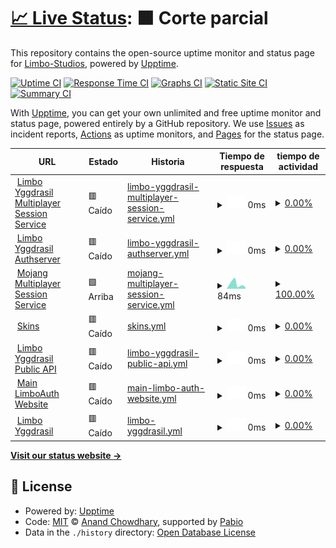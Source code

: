 # [📈 Live Status](https://Limbo-Studios.github.io/limbo-status-page): <!--live status--> **🟧 Corte parcial**

This repository contains the open-source uptime monitor and status page for [Limbo-Studios](https://Limbo-Studios.github.io/limbo-status-page), powered by [Upptime](https://github.com/upptime/upptime).

[![Uptime CI](https://github.com/Limbo-Studios/limbo-status-page/workflows/Uptime%20CI/badge.svg)](https://github.com/Limbo-Studios/limbo-status-page/actions?query=workflow%3A%22Uptime+CI%22)
[![Response Time CI](https://github.com/Limbo-Studios/limbo-status-page/workflows/Response%20Time%20CI/badge.svg)](https://github.com/Limbo-Studios/limbo-status-page/actions?query=workflow%3A%22Response+Time+CI%22)
[![Graphs CI](https://github.com/Limbo-Studios/limbo-status-page/workflows/Graphs%20CI/badge.svg)](https://github.com/Limbo-Studios/limbo-status-page/actions?query=workflow%3A%22Graphs+CI%22)
[![Static Site CI](https://github.com/Limbo-Studios/limbo-status-page/workflows/Static%20Site%20CI/badge.svg)](https://github.com/Limbo-Studios/limbo-status-page/actions?query=workflow%3A%22Static+Site+CI%22)
[![Summary CI](https://github.com/Limbo-Studios/limbo-status-page/workflows/Summary%20CI/badge.svg)](https://github.com/Limbo-Studios/limbo-status-page/actions?query=workflow%3A%22Summary+CI%22)

With [Upptime](https://upptime.js.org), you can get your own unlimited and free uptime monitor and status page, powered entirely by a GitHub repository. We use [Issues](https://github.com/Limbo-Studios/limbo-status-page/issues) as incident reports, [Actions](https://github.com/Limbo-Studios/limbo-status-page/actions) as uptime monitors, and [Pages](https://Limbo-Studios.github.io/limbo-status-page) for the status page.

<!--start: status pages-->
<!-- This summary is generated by Upptime (https://github.com/upptime/upptime) -->
<!-- Do not edit this manually, your changes will be overwritten -->
<!-- prettier-ignore -->
| URL | Estado | Historia | Tiempo de respuesta | tiempo de actividad |
| --- | ------ | ------- | ------------- | ------ |
| <img alt="" src="https://icons.duckduckgo.com/ip3/auth.lsmp.tech.ico" height="13"> [Limbo Yggdrasil Multiplayer Session Service](https://auth.lsmp.tech/api/yggdrasil/sessionserver) | 🟥 Caído | [limbo-yggdrasil-multiplayer-session-service.yml](https://github.com/Limbo-Studios/limbo-status-page/commits/HEAD/history/limbo-yggdrasil-multiplayer-session-service.yml) | <details><summary><img alt="Gráfico de tiempo de respuesta" src="./graphs/limbo-yggdrasil-multiplayer-session-service/response-time-week.png" height="20"> 0ms</summary><br><a href="https://status.lsmp.tech/history/limbo-yggdrasil-multiplayer-session-service"><img alt="Tiempo de respuesta 1062" src="https://img.shields.io/endpoint?url=https%3A%2F%2Fraw.githubusercontent.com%2FLimbo-Studios%2Flimbo-status-page%2FHEAD%2Fapi%2Flimbo-yggdrasil-multiplayer-session-service%2Fresponse-time.json"></a><br><a href="https://status.lsmp.tech/history/limbo-yggdrasil-multiplayer-session-service"><img alt="Tiempo de respuesta de 24 horas. 0" src="https://img.shields.io/endpoint?url=https%3A%2F%2Fraw.githubusercontent.com%2FLimbo-Studios%2Flimbo-status-page%2FHEAD%2Fapi%2Flimbo-yggdrasil-multiplayer-session-service%2Fresponse-time-day.json"></a><br><a href="https://status.lsmp.tech/history/limbo-yggdrasil-multiplayer-session-service"><img alt="Tiempo de respuesta de 7 días. 0" src="https://img.shields.io/endpoint?url=https%3A%2F%2Fraw.githubusercontent.com%2FLimbo-Studios%2Flimbo-status-page%2FHEAD%2Fapi%2Flimbo-yggdrasil-multiplayer-session-service%2Fresponse-time-week.json"></a><br><a href="https://status.lsmp.tech/history/limbo-yggdrasil-multiplayer-session-service"><img alt="Tiempo de respuesta de 30 días. 263" src="https://img.shields.io/endpoint?url=https%3A%2F%2Fraw.githubusercontent.com%2FLimbo-Studios%2Flimbo-status-page%2FHEAD%2Fapi%2Flimbo-yggdrasil-multiplayer-session-service%2Fresponse-time-month.json"></a><br><a href="https://status.lsmp.tech/history/limbo-yggdrasil-multiplayer-session-service"><img alt="Tiempo de respuesta de un año. 1062" src="https://img.shields.io/endpoint?url=https%3A%2F%2Fraw.githubusercontent.com%2FLimbo-Studios%2Flimbo-status-page%2FHEAD%2Fapi%2Flimbo-yggdrasil-multiplayer-session-service%2Fresponse-time-year.json"></a></details> | <details><summary><a href="https://status.lsmp.tech/history/limbo-yggdrasil-multiplayer-session-service">0.00%</a></summary><a href="https://status.lsmp.tech/history/limbo-yggdrasil-multiplayer-session-service"><img alt="tiempo de actividad 90.96%" src="https://img.shields.io/endpoint?url=https%3A%2F%2Fraw.githubusercontent.com%2FLimbo-Studios%2Flimbo-status-page%2FHEAD%2Fapi%2Flimbo-yggdrasil-multiplayer-session-service%2Fuptime.json"></a><br><a href="https://status.lsmp.tech/history/limbo-yggdrasil-multiplayer-session-service"><img alt="tiempo de actividad de 24 horas 0.00%" src="https://img.shields.io/endpoint?url=https%3A%2F%2Fraw.githubusercontent.com%2FLimbo-Studios%2Flimbo-status-page%2FHEAD%2Fapi%2Flimbo-yggdrasil-multiplayer-session-service%2Fuptime-day.json"></a><br><a href="https://status.lsmp.tech/history/limbo-yggdrasil-multiplayer-session-service"><img alt="tiempo de actividad de 7 días 0.00%" src="https://img.shields.io/endpoint?url=https%3A%2F%2Fraw.githubusercontent.com%2FLimbo-Studios%2Flimbo-status-page%2FHEAD%2Fapi%2Flimbo-yggdrasil-multiplayer-session-service%2Fuptime-week.json"></a><br><a href="https://status.lsmp.tech/history/limbo-yggdrasil-multiplayer-session-service"><img alt="tiempo de actividad de 30 días 44.53%" src="https://img.shields.io/endpoint?url=https%3A%2F%2Fraw.githubusercontent.com%2FLimbo-Studios%2Flimbo-status-page%2FHEAD%2Fapi%2Flimbo-yggdrasil-multiplayer-session-service%2Fuptime-month.json"></a><br><a href="https://status.lsmp.tech/history/limbo-yggdrasil-multiplayer-session-service"><img alt="tiempo de actividad de un año 90.96%" src="https://img.shields.io/endpoint?url=https%3A%2F%2Fraw.githubusercontent.com%2FLimbo-Studios%2Flimbo-status-page%2FHEAD%2Fapi%2Flimbo-yggdrasil-multiplayer-session-service%2Fuptime-year.json"></a></details>
| <img alt="" src="https://icons.duckduckgo.com/ip3/auth.lsmp.tech.ico" height="13"> [Limbo Yggdrasil Authserver](https://auth.lsmp.tech/api/yggdrasil) | 🟥 Caído | [limbo-yggdrasil-authserver.yml](https://github.com/Limbo-Studios/limbo-status-page/commits/HEAD/history/limbo-yggdrasil-authserver.yml) | <details><summary><img alt="Gráfico de tiempo de respuesta" src="./graphs/limbo-yggdrasil-authserver/response-time-week.png" height="20"> 0ms</summary><br><a href="https://status.lsmp.tech/history/limbo-yggdrasil-authserver"><img alt="Tiempo de respuesta 421" src="https://img.shields.io/endpoint?url=https%3A%2F%2Fraw.githubusercontent.com%2FLimbo-Studios%2Flimbo-status-page%2FHEAD%2Fapi%2Flimbo-yggdrasil-authserver%2Fresponse-time.json"></a><br><a href="https://status.lsmp.tech/history/limbo-yggdrasil-authserver"><img alt="Tiempo de respuesta de 24 horas. 0" src="https://img.shields.io/endpoint?url=https%3A%2F%2Fraw.githubusercontent.com%2FLimbo-Studios%2Flimbo-status-page%2FHEAD%2Fapi%2Flimbo-yggdrasil-authserver%2Fresponse-time-day.json"></a><br><a href="https://status.lsmp.tech/history/limbo-yggdrasil-authserver"><img alt="Tiempo de respuesta de 7 días. 0" src="https://img.shields.io/endpoint?url=https%3A%2F%2Fraw.githubusercontent.com%2FLimbo-Studios%2Flimbo-status-page%2FHEAD%2Fapi%2Flimbo-yggdrasil-authserver%2Fresponse-time-week.json"></a><br><a href="https://status.lsmp.tech/history/limbo-yggdrasil-authserver"><img alt="Tiempo de respuesta de 30 días. 76" src="https://img.shields.io/endpoint?url=https%3A%2F%2Fraw.githubusercontent.com%2FLimbo-Studios%2Flimbo-status-page%2FHEAD%2Fapi%2Flimbo-yggdrasil-authserver%2Fresponse-time-month.json"></a><br><a href="https://status.lsmp.tech/history/limbo-yggdrasil-authserver"><img alt="Tiempo de respuesta de un año. 421" src="https://img.shields.io/endpoint?url=https%3A%2F%2Fraw.githubusercontent.com%2FLimbo-Studios%2Flimbo-status-page%2FHEAD%2Fapi%2Flimbo-yggdrasil-authserver%2Fresponse-time-year.json"></a></details> | <details><summary><a href="https://status.lsmp.tech/history/limbo-yggdrasil-authserver">0.00%</a></summary><a href="https://status.lsmp.tech/history/limbo-yggdrasil-authserver"><img alt="tiempo de actividad 87.70%" src="https://img.shields.io/endpoint?url=https%3A%2F%2Fraw.githubusercontent.com%2FLimbo-Studios%2Flimbo-status-page%2FHEAD%2Fapi%2Flimbo-yggdrasil-authserver%2Fuptime.json"></a><br><a href="https://status.lsmp.tech/history/limbo-yggdrasil-authserver"><img alt="tiempo de actividad de 24 horas 0.00%" src="https://img.shields.io/endpoint?url=https%3A%2F%2Fraw.githubusercontent.com%2FLimbo-Studios%2Flimbo-status-page%2FHEAD%2Fapi%2Flimbo-yggdrasil-authserver%2Fuptime-day.json"></a><br><a href="https://status.lsmp.tech/history/limbo-yggdrasil-authserver"><img alt="tiempo de actividad de 7 días 0.00%" src="https://img.shields.io/endpoint?url=https%3A%2F%2Fraw.githubusercontent.com%2FLimbo-Studios%2Flimbo-status-page%2FHEAD%2Fapi%2Flimbo-yggdrasil-authserver%2Fuptime-week.json"></a><br><a href="https://status.lsmp.tech/history/limbo-yggdrasil-authserver"><img alt="tiempo de actividad de 30 días 51.24%" src="https://img.shields.io/endpoint?url=https%3A%2F%2Fraw.githubusercontent.com%2FLimbo-Studios%2Flimbo-status-page%2FHEAD%2Fapi%2Flimbo-yggdrasil-authserver%2Fuptime-month.json"></a><br><a href="https://status.lsmp.tech/history/limbo-yggdrasil-authserver"><img alt="tiempo de actividad de un año 87.70%" src="https://img.shields.io/endpoint?url=https%3A%2F%2Fraw.githubusercontent.com%2FLimbo-Studios%2Flimbo-status-page%2FHEAD%2Fapi%2Flimbo-yggdrasil-authserver%2Fuptime-year.json"></a></details>
| <img alt="" src="https://icons.duckduckgo.com/ip3/session.minecraft.net.ico" height="13"> [Mojang Multiplayer Session Service](http://session.minecraft.net) | 🟩 Arriba | [mojang-multiplayer-session-service.yml](https://github.com/Limbo-Studios/limbo-status-page/commits/HEAD/history/mojang-multiplayer-session-service.yml) | <details><summary><img alt="Gráfico de tiempo de respuesta" src="./graphs/mojang-multiplayer-session-service/response-time-week.png" height="20"> 84ms</summary><br><a href="https://status.lsmp.tech/history/mojang-multiplayer-session-service"><img alt="Tiempo de respuesta 114" src="https://img.shields.io/endpoint?url=https%3A%2F%2Fraw.githubusercontent.com%2FLimbo-Studios%2Flimbo-status-page%2FHEAD%2Fapi%2Fmojang-multiplayer-session-service%2Fresponse-time.json"></a><br><a href="https://status.lsmp.tech/history/mojang-multiplayer-session-service"><img alt="Tiempo de respuesta de 24 horas. 41" src="https://img.shields.io/endpoint?url=https%3A%2F%2Fraw.githubusercontent.com%2FLimbo-Studios%2Flimbo-status-page%2FHEAD%2Fapi%2Fmojang-multiplayer-session-service%2Fresponse-time-day.json"></a><br><a href="https://status.lsmp.tech/history/mojang-multiplayer-session-service"><img alt="Tiempo de respuesta de 7 días. 84" src="https://img.shields.io/endpoint?url=https%3A%2F%2Fraw.githubusercontent.com%2FLimbo-Studios%2Flimbo-status-page%2FHEAD%2Fapi%2Fmojang-multiplayer-session-service%2Fresponse-time-week.json"></a><br><a href="https://status.lsmp.tech/history/mojang-multiplayer-session-service"><img alt="Tiempo de respuesta de 30 días. 94" src="https://img.shields.io/endpoint?url=https%3A%2F%2Fraw.githubusercontent.com%2FLimbo-Studios%2Flimbo-status-page%2FHEAD%2Fapi%2Fmojang-multiplayer-session-service%2Fresponse-time-month.json"></a><br><a href="https://status.lsmp.tech/history/mojang-multiplayer-session-service"><img alt="Tiempo de respuesta de un año. 114" src="https://img.shields.io/endpoint?url=https%3A%2F%2Fraw.githubusercontent.com%2FLimbo-Studios%2Flimbo-status-page%2FHEAD%2Fapi%2Fmojang-multiplayer-session-service%2Fresponse-time-year.json"></a></details> | <details><summary><a href="https://status.lsmp.tech/history/mojang-multiplayer-session-service">100.00%</a></summary><a href="https://status.lsmp.tech/history/mojang-multiplayer-session-service"><img alt="tiempo de actividad 100.00%" src="https://img.shields.io/endpoint?url=https%3A%2F%2Fraw.githubusercontent.com%2FLimbo-Studios%2Flimbo-status-page%2FHEAD%2Fapi%2Fmojang-multiplayer-session-service%2Fuptime.json"></a><br><a href="https://status.lsmp.tech/history/mojang-multiplayer-session-service"><img alt="tiempo de actividad de 24 horas 100.00%" src="https://img.shields.io/endpoint?url=https%3A%2F%2Fraw.githubusercontent.com%2FLimbo-Studios%2Flimbo-status-page%2FHEAD%2Fapi%2Fmojang-multiplayer-session-service%2Fuptime-day.json"></a><br><a href="https://status.lsmp.tech/history/mojang-multiplayer-session-service"><img alt="tiempo de actividad de 7 días 100.00%" src="https://img.shields.io/endpoint?url=https%3A%2F%2Fraw.githubusercontent.com%2FLimbo-Studios%2Flimbo-status-page%2FHEAD%2Fapi%2Fmojang-multiplayer-session-service%2Fuptime-week.json"></a><br><a href="https://status.lsmp.tech/history/mojang-multiplayer-session-service"><img alt="tiempo de actividad de 30 días 100.00%" src="https://img.shields.io/endpoint?url=https%3A%2F%2Fraw.githubusercontent.com%2FLimbo-Studios%2Flimbo-status-page%2FHEAD%2Fapi%2Fmojang-multiplayer-session-service%2Fuptime-month.json"></a><br><a href="https://status.lsmp.tech/history/mojang-multiplayer-session-service"><img alt="tiempo de actividad de un año 100.00%" src="https://img.shields.io/endpoint?url=https%3A%2F%2Fraw.githubusercontent.com%2FLimbo-Studios%2Flimbo-status-page%2FHEAD%2Fapi%2Fmojang-multiplayer-session-service%2Fuptime-year.json"></a></details>
| <img alt="" src="https://icons.duckduckgo.com/ip3/auth.lsmp.tech.ico" height="13"> [Skins](https://auth.lsmp.tech/texture) | 🟥 Caído | [skins.yml](https://github.com/Limbo-Studios/limbo-status-page/commits/HEAD/history/skins.yml) | <details><summary><img alt="Gráfico de tiempo de respuesta" src="./graphs/skins/response-time-week.png" height="20"> 0ms</summary><br><a href="https://status.lsmp.tech/history/skins"><img alt="Tiempo de respuesta 358" src="https://img.shields.io/endpoint?url=https%3A%2F%2Fraw.githubusercontent.com%2FLimbo-Studios%2Flimbo-status-page%2FHEAD%2Fapi%2Fskins%2Fresponse-time.json"></a><br><a href="https://status.lsmp.tech/history/skins"><img alt="Tiempo de respuesta de 24 horas. 0" src="https://img.shields.io/endpoint?url=https%3A%2F%2Fraw.githubusercontent.com%2FLimbo-Studios%2Flimbo-status-page%2FHEAD%2Fapi%2Fskins%2Fresponse-time-day.json"></a><br><a href="https://status.lsmp.tech/history/skins"><img alt="Tiempo de respuesta de 7 días. 0" src="https://img.shields.io/endpoint?url=https%3A%2F%2Fraw.githubusercontent.com%2FLimbo-Studios%2Flimbo-status-page%2FHEAD%2Fapi%2Fskins%2Fresponse-time-week.json"></a><br><a href="https://status.lsmp.tech/history/skins"><img alt="Tiempo de respuesta de 30 días. 280" src="https://img.shields.io/endpoint?url=https%3A%2F%2Fraw.githubusercontent.com%2FLimbo-Studios%2Flimbo-status-page%2FHEAD%2Fapi%2Fskins%2Fresponse-time-month.json"></a><br><a href="https://status.lsmp.tech/history/skins"><img alt="Tiempo de respuesta de un año. 358" src="https://img.shields.io/endpoint?url=https%3A%2F%2Fraw.githubusercontent.com%2FLimbo-Studios%2Flimbo-status-page%2FHEAD%2Fapi%2Fskins%2Fresponse-time-year.json"></a></details> | <details><summary><a href="https://status.lsmp.tech/history/skins">0.00%</a></summary><a href="https://status.lsmp.tech/history/skins"><img alt="tiempo de actividad 90.95%" src="https://img.shields.io/endpoint?url=https%3A%2F%2Fraw.githubusercontent.com%2FLimbo-Studios%2Flimbo-status-page%2FHEAD%2Fapi%2Fskins%2Fuptime.json"></a><br><a href="https://status.lsmp.tech/history/skins"><img alt="tiempo de actividad de 24 horas 0.00%" src="https://img.shields.io/endpoint?url=https%3A%2F%2Fraw.githubusercontent.com%2FLimbo-Studios%2Flimbo-status-page%2FHEAD%2Fapi%2Fskins%2Fuptime-day.json"></a><br><a href="https://status.lsmp.tech/history/skins"><img alt="tiempo de actividad de 7 días 0.00%" src="https://img.shields.io/endpoint?url=https%3A%2F%2Fraw.githubusercontent.com%2FLimbo-Studios%2Flimbo-status-page%2FHEAD%2Fapi%2Fskins%2Fuptime-week.json"></a><br><a href="https://status.lsmp.tech/history/skins"><img alt="tiempo de actividad de 30 días 44.28%" src="https://img.shields.io/endpoint?url=https%3A%2F%2Fraw.githubusercontent.com%2FLimbo-Studios%2Flimbo-status-page%2FHEAD%2Fapi%2Fskins%2Fuptime-month.json"></a><br><a href="https://status.lsmp.tech/history/skins"><img alt="tiempo de actividad de un año 90.95%" src="https://img.shields.io/endpoint?url=https%3A%2F%2Fraw.githubusercontent.com%2FLimbo-Studios%2Flimbo-status-page%2FHEAD%2Fapi%2Fskins%2Fuptime-year.json"></a></details>
| <img alt="" src="https://icons.duckduckgo.com/ip3/auth.lsmp.tech.ico" height="13"> [Limbo Yggdrasil Public API](https://auth.lsmp.tech/api/yggdrasil) | 🟥 Caído | [limbo-yggdrasil-public-api.yml](https://github.com/Limbo-Studios/limbo-status-page/commits/HEAD/history/limbo-yggdrasil-public-api.yml) | <details><summary><img alt="Gráfico de tiempo de respuesta" src="./graphs/limbo-yggdrasil-public-api/response-time-week.png" height="20"> 0ms</summary><br><a href="https://status.lsmp.tech/history/limbo-yggdrasil-public-api"><img alt="Tiempo de respuesta 250" src="https://img.shields.io/endpoint?url=https%3A%2F%2Fraw.githubusercontent.com%2FLimbo-Studios%2Flimbo-status-page%2FHEAD%2Fapi%2Flimbo-yggdrasil-public-api%2Fresponse-time.json"></a><br><a href="https://status.lsmp.tech/history/limbo-yggdrasil-public-api"><img alt="Tiempo de respuesta de 24 horas. 0" src="https://img.shields.io/endpoint?url=https%3A%2F%2Fraw.githubusercontent.com%2FLimbo-Studios%2Flimbo-status-page%2FHEAD%2Fapi%2Flimbo-yggdrasil-public-api%2Fresponse-time-day.json"></a><br><a href="https://status.lsmp.tech/history/limbo-yggdrasil-public-api"><img alt="Tiempo de respuesta de 7 días. 0" src="https://img.shields.io/endpoint?url=https%3A%2F%2Fraw.githubusercontent.com%2FLimbo-Studios%2Flimbo-status-page%2FHEAD%2Fapi%2Flimbo-yggdrasil-public-api%2Fresponse-time-week.json"></a><br><a href="https://status.lsmp.tech/history/limbo-yggdrasil-public-api"><img alt="Tiempo de respuesta de 30 días. 75" src="https://img.shields.io/endpoint?url=https%3A%2F%2Fraw.githubusercontent.com%2FLimbo-Studios%2Flimbo-status-page%2FHEAD%2Fapi%2Flimbo-yggdrasil-public-api%2Fresponse-time-month.json"></a><br><a href="https://status.lsmp.tech/history/limbo-yggdrasil-public-api"><img alt="Tiempo de respuesta de un año. 250" src="https://img.shields.io/endpoint?url=https%3A%2F%2Fraw.githubusercontent.com%2FLimbo-Studios%2Flimbo-status-page%2FHEAD%2Fapi%2Flimbo-yggdrasil-public-api%2Fresponse-time-year.json"></a></details> | <details><summary><a href="https://status.lsmp.tech/history/limbo-yggdrasil-public-api">0.00%</a></summary><a href="https://status.lsmp.tech/history/limbo-yggdrasil-public-api"><img alt="tiempo de actividad 87.70%" src="https://img.shields.io/endpoint?url=https%3A%2F%2Fraw.githubusercontent.com%2FLimbo-Studios%2Flimbo-status-page%2FHEAD%2Fapi%2Flimbo-yggdrasil-public-api%2Fuptime.json"></a><br><a href="https://status.lsmp.tech/history/limbo-yggdrasil-public-api"><img alt="tiempo de actividad de 24 horas 0.00%" src="https://img.shields.io/endpoint?url=https%3A%2F%2Fraw.githubusercontent.com%2FLimbo-Studios%2Flimbo-status-page%2FHEAD%2Fapi%2Flimbo-yggdrasil-public-api%2Fuptime-day.json"></a><br><a href="https://status.lsmp.tech/history/limbo-yggdrasil-public-api"><img alt="tiempo de actividad de 7 días 0.00%" src="https://img.shields.io/endpoint?url=https%3A%2F%2Fraw.githubusercontent.com%2FLimbo-Studios%2Flimbo-status-page%2FHEAD%2Fapi%2Flimbo-yggdrasil-public-api%2Fuptime-week.json"></a><br><a href="https://status.lsmp.tech/history/limbo-yggdrasil-public-api"><img alt="tiempo de actividad de 30 días 51.24%" src="https://img.shields.io/endpoint?url=https%3A%2F%2Fraw.githubusercontent.com%2FLimbo-Studios%2Flimbo-status-page%2FHEAD%2Fapi%2Flimbo-yggdrasil-public-api%2Fuptime-month.json"></a><br><a href="https://status.lsmp.tech/history/limbo-yggdrasil-public-api"><img alt="tiempo de actividad de un año 87.70%" src="https://img.shields.io/endpoint?url=https%3A%2F%2Fraw.githubusercontent.com%2FLimbo-Studios%2Flimbo-status-page%2FHEAD%2Fapi%2Flimbo-yggdrasil-public-api%2Fuptime-year.json"></a></details>
| <img alt="" src="https://icons.duckduckgo.com/ip3/auth.lsmp.tech.ico" height="13"> [Main LimboAuth Website](https://auth.lsmp.tech/) | 🟥 Caído | [main-limbo-auth-website.yml](https://github.com/Limbo-Studios/limbo-status-page/commits/HEAD/history/main-limbo-auth-website.yml) | <details><summary><img alt="Gráfico de tiempo de respuesta" src="./graphs/main-limbo-auth-website/response-time-week.png" height="20"> 0ms</summary><br><a href="https://status.lsmp.tech/history/main-limbo-auth-website"><img alt="Tiempo de respuesta 240" src="https://img.shields.io/endpoint?url=https%3A%2F%2Fraw.githubusercontent.com%2FLimbo-Studios%2Flimbo-status-page%2FHEAD%2Fapi%2Fmain-limbo-auth-website%2Fresponse-time.json"></a><br><a href="https://status.lsmp.tech/history/main-limbo-auth-website"><img alt="Tiempo de respuesta de 24 horas. 0" src="https://img.shields.io/endpoint?url=https%3A%2F%2Fraw.githubusercontent.com%2FLimbo-Studios%2Flimbo-status-page%2FHEAD%2Fapi%2Fmain-limbo-auth-website%2Fresponse-time-day.json"></a><br><a href="https://status.lsmp.tech/history/main-limbo-auth-website"><img alt="Tiempo de respuesta de 7 días. 0" src="https://img.shields.io/endpoint?url=https%3A%2F%2Fraw.githubusercontent.com%2FLimbo-Studios%2Flimbo-status-page%2FHEAD%2Fapi%2Fmain-limbo-auth-website%2Fresponse-time-week.json"></a><br><a href="https://status.lsmp.tech/history/main-limbo-auth-website"><img alt="Tiempo de respuesta de 30 días. 88" src="https://img.shields.io/endpoint?url=https%3A%2F%2Fraw.githubusercontent.com%2FLimbo-Studios%2Flimbo-status-page%2FHEAD%2Fapi%2Fmain-limbo-auth-website%2Fresponse-time-month.json"></a><br><a href="https://status.lsmp.tech/history/main-limbo-auth-website"><img alt="Tiempo de respuesta de un año. 240" src="https://img.shields.io/endpoint?url=https%3A%2F%2Fraw.githubusercontent.com%2FLimbo-Studios%2Flimbo-status-page%2FHEAD%2Fapi%2Fmain-limbo-auth-website%2Fresponse-time-year.json"></a></details> | <details><summary><a href="https://status.lsmp.tech/history/main-limbo-auth-website">0.00%</a></summary><a href="https://status.lsmp.tech/history/main-limbo-auth-website"><img alt="tiempo de actividad 91.89%" src="https://img.shields.io/endpoint?url=https%3A%2F%2Fraw.githubusercontent.com%2FLimbo-Studios%2Flimbo-status-page%2FHEAD%2Fapi%2Fmain-limbo-auth-website%2Fuptime.json"></a><br><a href="https://status.lsmp.tech/history/main-limbo-auth-website"><img alt="tiempo de actividad de 24 horas 0.00%" src="https://img.shields.io/endpoint?url=https%3A%2F%2Fraw.githubusercontent.com%2FLimbo-Studios%2Flimbo-status-page%2FHEAD%2Fapi%2Fmain-limbo-auth-website%2Fuptime-day.json"></a><br><a href="https://status.lsmp.tech/history/main-limbo-auth-website"><img alt="tiempo de actividad de 7 días 0.00%" src="https://img.shields.io/endpoint?url=https%3A%2F%2Fraw.githubusercontent.com%2FLimbo-Studios%2Flimbo-status-page%2FHEAD%2Fapi%2Fmain-limbo-auth-website%2Fuptime-week.json"></a><br><a href="https://status.lsmp.tech/history/main-limbo-auth-website"><img alt="tiempo de actividad de 30 días 51.49%" src="https://img.shields.io/endpoint?url=https%3A%2F%2Fraw.githubusercontent.com%2FLimbo-Studios%2Flimbo-status-page%2FHEAD%2Fapi%2Fmain-limbo-auth-website%2Fuptime-month.json"></a><br><a href="https://status.lsmp.tech/history/main-limbo-auth-website"><img alt="tiempo de actividad de un año 91.89%" src="https://img.shields.io/endpoint?url=https%3A%2F%2Fraw.githubusercontent.com%2FLimbo-Studios%2Flimbo-status-page%2FHEAD%2Fapi%2Fmain-limbo-auth-website%2Fuptime-year.json"></a></details>
| <img alt="" src="https://icons.duckduckgo.com/ip3/auth.lsmp.tech.ico" height="13"> [Limbo Yggdrasil](https://auth.lsmp.tech/api/yggdrasil/sessionserver/session/minecraft/profile) | 🟥 Caído | [limbo-yggdrasil.yml](https://github.com/Limbo-Studios/limbo-status-page/commits/HEAD/history/limbo-yggdrasil.yml) | <details><summary><img alt="Gráfico de tiempo de respuesta" src="./graphs/limbo-yggdrasil/response-time-week.png" height="20"> 0ms</summary><br><a href="https://status.lsmp.tech/history/limbo-yggdrasil"><img alt="Tiempo de respuesta 227" src="https://img.shields.io/endpoint?url=https%3A%2F%2Fraw.githubusercontent.com%2FLimbo-Studios%2Flimbo-status-page%2FHEAD%2Fapi%2Flimbo-yggdrasil%2Fresponse-time.json"></a><br><a href="https://status.lsmp.tech/history/limbo-yggdrasil"><img alt="Tiempo de respuesta de 24 horas. 0" src="https://img.shields.io/endpoint?url=https%3A%2F%2Fraw.githubusercontent.com%2FLimbo-Studios%2Flimbo-status-page%2FHEAD%2Fapi%2Flimbo-yggdrasil%2Fresponse-time-day.json"></a><br><a href="https://status.lsmp.tech/history/limbo-yggdrasil"><img alt="Tiempo de respuesta de 7 días. 0" src="https://img.shields.io/endpoint?url=https%3A%2F%2Fraw.githubusercontent.com%2FLimbo-Studios%2Flimbo-status-page%2FHEAD%2Fapi%2Flimbo-yggdrasil%2Fresponse-time-week.json"></a><br><a href="https://status.lsmp.tech/history/limbo-yggdrasil"><img alt="Tiempo de respuesta de 30 días. 75" src="https://img.shields.io/endpoint?url=https%3A%2F%2Fraw.githubusercontent.com%2FLimbo-Studios%2Flimbo-status-page%2FHEAD%2Fapi%2Flimbo-yggdrasil%2Fresponse-time-month.json"></a><br><a href="https://status.lsmp.tech/history/limbo-yggdrasil"><img alt="Tiempo de respuesta de un año. 227" src="https://img.shields.io/endpoint?url=https%3A%2F%2Fraw.githubusercontent.com%2FLimbo-Studios%2Flimbo-status-page%2FHEAD%2Fapi%2Flimbo-yggdrasil%2Fresponse-time-year.json"></a></details> | <details><summary><a href="https://status.lsmp.tech/history/limbo-yggdrasil">0.00%</a></summary><a href="https://status.lsmp.tech/history/limbo-yggdrasil"><img alt="tiempo de actividad 90.97%" src="https://img.shields.io/endpoint?url=https%3A%2F%2Fraw.githubusercontent.com%2FLimbo-Studios%2Flimbo-status-page%2FHEAD%2Fapi%2Flimbo-yggdrasil%2Fuptime.json"></a><br><a href="https://status.lsmp.tech/history/limbo-yggdrasil"><img alt="tiempo de actividad de 24 horas 0.00%" src="https://img.shields.io/endpoint?url=https%3A%2F%2Fraw.githubusercontent.com%2FLimbo-Studios%2Flimbo-status-page%2FHEAD%2Fapi%2Flimbo-yggdrasil%2Fuptime-day.json"></a><br><a href="https://status.lsmp.tech/history/limbo-yggdrasil"><img alt="tiempo de actividad de 7 días 0.00%" src="https://img.shields.io/endpoint?url=https%3A%2F%2Fraw.githubusercontent.com%2FLimbo-Studios%2Flimbo-status-page%2FHEAD%2Fapi%2Flimbo-yggdrasil%2Fuptime-week.json"></a><br><a href="https://status.lsmp.tech/history/limbo-yggdrasil"><img alt="tiempo de actividad de 30 días 44.53%" src="https://img.shields.io/endpoint?url=https%3A%2F%2Fraw.githubusercontent.com%2FLimbo-Studios%2Flimbo-status-page%2FHEAD%2Fapi%2Flimbo-yggdrasil%2Fuptime-month.json"></a><br><a href="https://status.lsmp.tech/history/limbo-yggdrasil"><img alt="tiempo de actividad de un año 90.97%" src="https://img.shields.io/endpoint?url=https%3A%2F%2Fraw.githubusercontent.com%2FLimbo-Studios%2Flimbo-status-page%2FHEAD%2Fapi%2Flimbo-yggdrasil%2Fuptime-year.json"></a></details>

<!--end: status pages-->

[**Visit our status website →**](https://Limbo-Studios.github.io/limbo-status-page)

## 📄 License

- Powered by: [Upptime](https://github.com/upptime/upptime)
- Code: [MIT](./LICENSE) © [Anand Chowdhary](https://anandchowdhary.com), supported by [Pabio](https://pabio.com)
- Data in the `./history` directory: [Open Database License](https://opendatacommons.org/licenses/odbl/1-0/)
